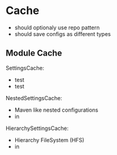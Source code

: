 # Cache

- should optionaly use repo pattern
- should save configs as different types

## Module Cache

SettingsCache:
  - test
  - test

NestedSettingsCache:
  - Maven like nested configurations
  - in

HierarchySettingsCache:
  - Hierarchy FileSystem (HFS)
  - in
